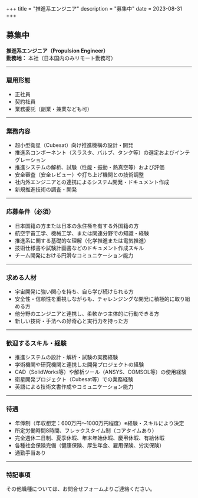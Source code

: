 +++
title = "推進系エンジニア"
description = "募集中"
date = 2023-08-31
+++

## 募集中  
**推進系エンジニア（Propulsion Engineer）**  
**勤務地：** 本社（日本国内のみリモート勤務可）

---

### 雇用形態  
- 正社員  
- 契約社員  
- 業務委託（副業・兼業なども可）

---

### 業務内容  
- 超小型衛星（Cubesat）向け推進機構の設計・開発  
- 推進系コンポーネント（スラスタ、バルブ、タンク等）の選定およびインテグレーション  
- 推進システムの解析、試験（性能・振動・熱真空等）および評価  
- 安全審査（安全レビュー）や打ち上げ機関との技術調整  
- 社内外エンジニアとの連携によるシステム開発・ドキュメント作成  
- 新規推進技術の調査・開発

---

### 応募条件（必須）  
- 日本国籍の方または日本の永住権を有する外国籍の方  
- 航空宇宙工学、機械工学、または関連分野での知識・経験  
- 推進系に関する基礎的な理解（化学推進または電気推進）  
- 技術仕様書や試験計画書などのドキュメント作成スキル  
- チーム開発における円滑なコミュニケーション能力

---

### 求める人材  
- 宇宙開発に強い関心を持ち、自ら学び続けられる方  
- 安全性・信頼性を重視しながらも、チャレンジングな開発に積極的に取り組める方  
- 他分野のエンジニアと連携し、柔軟かつ主体的に行動できる方  
- 新しい技術・手法への好奇心と実行力を持った方

---

### 歓迎するスキル・経験  
- 推進システムの設計・解析・試験の実務経験  
- 学術機関や研究機関と連携した開発プロジェクトの経験  
- CAD（SolidWorks等）や解析ツール（ANSYS、COMSOL等）の使用経験  
- 衛星開発プロジェクト（Cubesat等）での業務経験  
- 英語による技術文書作成やコミュニケーション能力

---

### 待遇  
- 年俸制（年収想定：600万円〜1000万円程度）※経験・スキルにより決定  
- 所定労働時間8時間、フレックスタイム制（コアタイムあり）  
- 完全週休二日制、夏季休暇、年末年始休暇、慶弔休暇、有給休暇  
- 各種社会保険完備（健康保険、厚生年金、雇用保険、労災保険）  
- 通勤手当あり

---

### 特記事項  
その他職種については、お問合せフォームよりご連絡ください。
